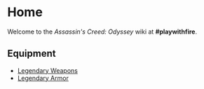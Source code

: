 <!-- TITLE: Assassin's Creed: Odyssey -->

# Home
Welcome to the *Assassin's Creed: Odyssey* wiki at **#playwithfire**.

## Equipment

* [Legendary Weapons](/odyssey/legendary-weapons)
* [Legendary Armor](/odyssey/legendary-armor)

